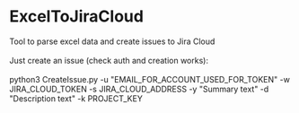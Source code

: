 # ExcelToJiraCloud
Tool to parse excel data and create issues to Jira Cloud
<br>
<br>
Just create an issue (check auth and creation works):
<br>
<br>
python3 CreateIssue.py -u "EMAIL_FOR_ACCOUNT_USED_FOR_TOKEN" -w JIRA_CLOUD_TOKEN -s JIRA_CLOUD_ADDRESS -y "Summary text" -d "Description text" -k PROJECT_KEY

